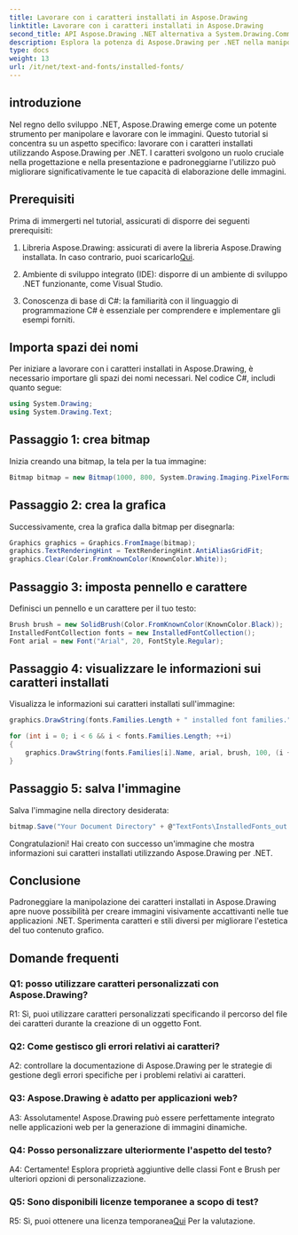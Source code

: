 ```yaml
---
title: Lavorare con i caratteri installati in Aspose.Drawing
linktitle: Lavorare con i caratteri installati in Aspose.Drawing
second_title: API Aspose.Drawing .NET alternativa a System.Drawing.Common
description: Esplora la potenza di Aspose.Drawing per .NET nella manipolazione dei caratteri installati. Migliora le tue capacità di elaborazione delle immagini con questo tutorial completo.
type: docs
weight: 13
url: /it/net/text-and-fonts/installed-fonts/
---
```

## introduzione

Nel regno dello sviluppo .NET, Aspose.Drawing emerge come un potente strumento per manipolare e lavorare con le immagini. Questo tutorial si concentra su un aspetto specifico: lavorare con i caratteri installati utilizzando Aspose.Drawing per .NET. I caratteri svolgono un ruolo cruciale nella progettazione e nella presentazione e padroneggiarne l'utilizzo può migliorare significativamente le tue capacità di elaborazione delle immagini.

## Prerequisiti

Prima di immergerti nel tutorial, assicurati di disporre dei seguenti prerequisiti:

1.  Libreria Aspose.Drawing: assicurati di avere la libreria Aspose.Drawing installata. In caso contrario, puoi scaricarlo[Qui](https://releases.aspose.com/drawing/net/).

2. Ambiente di sviluppo integrato (IDE): disporre di un ambiente di sviluppo .NET funzionante, come Visual Studio.

3. Conoscenza di base di C#: la familiarità con il linguaggio di programmazione C# è essenziale per comprendere e implementare gli esempi forniti.

## Importa spazi dei nomi

Per iniziare a lavorare con i caratteri installati in Aspose.Drawing, è necessario importare gli spazi dei nomi necessari. Nel codice C#, includi quanto segue:

```csharp
using System.Drawing;
using System.Drawing.Text;
```

## Passaggio 1: crea bitmap

Inizia creando una bitmap, la tela per la tua immagine:

```csharp
Bitmap bitmap = new Bitmap(1000, 800, System.Drawing.Imaging.PixelFormat.Format32bppPArgb);
```

## Passaggio 2: crea la grafica

Successivamente, crea la grafica dalla bitmap per disegnarla:

```csharp
Graphics graphics = Graphics.FromImage(bitmap);
graphics.TextRenderingHint = TextRenderingHint.AntiAliasGridFit;
graphics.Clear(Color.FromKnownColor(KnownColor.White));
```

## Passaggio 3: imposta pennello e carattere

Definisci un pennello e un carattere per il tuo testo:

```csharp
Brush brush = new SolidBrush(Color.FromKnownColor(KnownColor.Black));
InstalledFontCollection fonts = new InstalledFontCollection();
Font arial = new Font("Arial", 20, FontStyle.Regular);
```

## Passaggio 4: visualizzare le informazioni sui caratteri installati

Visualizza le informazioni sui caratteri installati sull'immagine:

```csharp
graphics.DrawString(fonts.Families.Length + " installed font families.", arial, brush, 100, 100);

for (int i = 0; i < 6 && i < fonts.Families.Length; ++i)
{
    graphics.DrawString(fonts.Families[i].Name, arial, brush, 100, (i + 2) * 100);
}
```

## Passaggio 5: salva l'immagine

Salva l'immagine nella directory desiderata:

```csharp
bitmap.Save("Your Document Directory" + @"TextFonts\InstalledFonts_out.png");
```

Congratulazioni! Hai creato con successo un'immagine che mostra informazioni sui caratteri installati utilizzando Aspose.Drawing per .NET.

## Conclusione

Padroneggiare la manipolazione dei caratteri installati in Aspose.Drawing apre nuove possibilità per creare immagini visivamente accattivanti nelle tue applicazioni .NET. Sperimenta caratteri e stili diversi per migliorare l'estetica del tuo contenuto grafico.

## Domande frequenti

### Q1: posso utilizzare caratteri personalizzati con Aspose.Drawing?

R1: Sì, puoi utilizzare caratteri personalizzati specificando il percorso del file dei caratteri durante la creazione di un oggetto Font.

### Q2: Come gestisco gli errori relativi ai caratteri?

A2: controllare la documentazione di Aspose.Drawing per le strategie di gestione degli errori specifiche per i problemi relativi ai caratteri.

### Q3: Aspose.Drawing è adatto per applicazioni web?

A3: Assolutamente! Aspose.Drawing può essere perfettamente integrato nelle applicazioni web per la generazione di immagini dinamiche.

### Q4: Posso personalizzare ulteriormente l'aspetto del testo?

A4: Certamente! Esplora proprietà aggiuntive delle classi Font e Brush per ulteriori opzioni di personalizzazione.

### Q5: Sono disponibili licenze temporanee a scopo di test?

 R5: Sì, puoi ottenere una licenza temporanea[Qui](https://purchase.aspose.com/temporary-license/) Per la valutazione.
